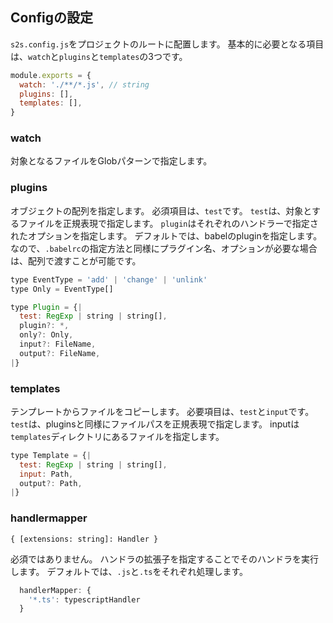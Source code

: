 ## Configの設定
`s2s.config.js`をプロジェクトのルートに配置します。
基本的に必要となる項目は、`watch`と`plugins`と`templates`の3つです。

```js
module.exports = {
  watch: './**/*.js', // string
  plugins: [],
  templates: [],
}
```

### watch
対象となるファイルをGlobパターンで指定します。

### plugins
オブジェクトの配列を指定します。
必須項目は、`test`です。
`test`は、対象とするファイルを正規表現で指定します。
`plugin`はそれぞれのハンドラーで指定されたオプションを指定します。
デフォルトでは、babelのpluginを指定します。
なので、`.babelrc`の指定方法と同様にプラグイン名、オプションが必要な場合は、配列で渡すことが可能です。

```js
type EventType = 'add' | 'change' | 'unlink'
type Only = EventType[]

type Plugin = {|
  test: RegExp | string | string[],
  plugin?: *,
  only?: Only,
  input?: FileName,
  output?: FileName,
|}
```

### templates
テンプレートからファイルをコピーします。
必要項目は、`test`と`input`です。
`test`は、pluginsと同様にファイルパスを正規表現で指定します。
inputは`templates`ディレクトリにあるファイルを指定します。

```js
type Template = {|
  test: RegExp | string | string[],
  input: Path,
  output?: Path,
|}
```

### handlermapper
`{ [extensions: string]: Handler }`

必須ではありません。
ハンドラの拡張子を指定することでそのハンドラを実行します。
デフォルトでは、`.js`と`.ts`をそれぞれ処理します。

```js
  handlerMapper: {
    '*.ts': typescriptHandler
  }
```
